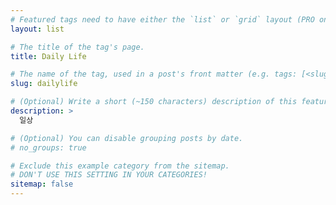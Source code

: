 ```yaml
---
# Featured tags need to have either the `list` or `grid` layout (PRO only).
layout: list

# The title of the tag's page.
title: Daily Life

# The name of the tag, used in a post's front matter (e.g. tags: [<slug>]).
slug: dailylife

# (Optional) Write a short (~150 characters) description of this featured tag.
description: >
  일상

# (Optional) You can disable grouping posts by date.
# no_groups: true

# Exclude this example category from the sitemap.
# DON'T USE THIS SETTING IN YOUR CATEGORIES!
sitemap: false
---
```

